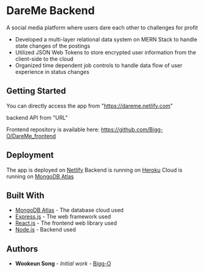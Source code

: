 # DareMe Backend

A social media platform where users dare each other to challenges for profit

- Developed a multi-layer relational data system on MERN Stack to handle state changes of the postings
- Utilized JSON Web Tokens to store encrypted user information from the client-side to the cloud
- Organized time dependent job controls to handle data flow of user experience in status changes

## Getting Started

You can directly access the app from "https://dareme.netlify.com"

backend API from "URL"

Frontend repository is available here: https://github.com/Bigg-O/DareMe_frontend

## Deployment

The app is deployed on [Netlify](https://www.netlify.com/)
Backend is running on [Heroku](https://www.heroku.com/)
Cloud is running on [MongoDB Atlas](https://www.mongodb.com/)

## Built With 

- [MongoDB Atlas](https://www.mongodb.com/) - The database cloud used
- [Express.js](https://expressjs.com/) - The web framework used
- [React.js](https://reactjs.org/) - The frontend web library used
- [Node.js](https://nodejs.org/en/) - Backend used

## Authors

- **Wookeun Song** - _Initial work_ - [Bigg-O](https://github.com/Bigg-O)

